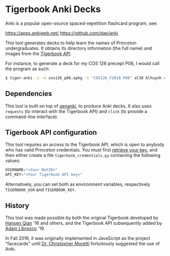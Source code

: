 # Tigerbook Anki Decks

Anki is a popular open-source spaced-repetition flashcard program, see:

https://apps.ankiweb.net/
https://github.com/dae/anki

This tool generates decks to help learn the names of Princeton undergraduates. It obtains its directory information (the full name) and images from the [Tigerbook API](https://github.com/alibresco/tigerbook-api).

For instance, to generate a deck for my COS 126 precept P06, I would call the program as such:
```bash
$ tiger-anki -c -o cos126_p06.apkg -t "COS126_F2018 P06" al38 blhuynh chizewer dorisli ethanl ggrajeda harir ik5 jx5 mab7 manicone mhito mmishra myzheng nhurley ryanz sprindle vtalvola zalmover
```

## Dependencies

This tool is built on top of [genanki](https://github.com/kerrickstaley/genanki), to produce Anki decks. It also uses `requests` (to interact with the Tigerbook API) and `click` (to provide a command-line interface).

## Tigerbook API configuration

This tool requires an access to the Tigerbook API, which is open to anybody who has valid Princeton credentials. You must first [retrieve your key](https://tigerbook.herokuapp.com/api/v1/getkey), and then either create a file `tigerbook_credentials.py` containing the following values:

```python
USERNAME="<Your NetID>"
API_KEY="<Your Tigerbook API key>"
```

Alternatively, you can set both as environment variables, respectively `TIGERBOOK_USR` and `TIGERBOOK_KEY`.

## History

This tool was made possible by both the original Tigerbook developed by [Hansen Qian](https://github.com/Hansenq) '16 and others, and the Tigerbook API subsequently added by [Adam Libresco](https://github.com/alibresco) '19.

In Fall 2016, it was originally implemented in JavaScript as the project "facecards" until [Dr. Christopher Moretti](https://www.cs.princeton.edu/people/profile/cmoretti) fortuitously suggested the use of Anki.